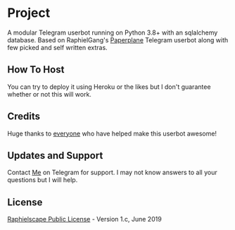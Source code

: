 # Project

A modular Telegram userbot running on Python 3.8+ with an sqlalchemy database. Based on RaphielGang's [Paperplane](https://github.com/RaphielGang/Telegram-UserBot") Telegram userbot along with few picked and self written extras.

## How To Host

You can try to deploy it using Heroku or the likes but I don't guarantee whether or not this will work.

## Credits
Huge thanks to [everyone](https://github.com/d3athwarrior/userbot/graphs/contributors) who have helped make this userbot awesome!

## Updates and Support

Contact [Me](https://t.me/d3athwarrior) on Telegram for support. I may not know answers to all your questions but I will help.

## License
[Raphielscape Public License](https://github.com/d3athwarrior/userbot/blob/sql-extended/LICENSE) - Version 1.c, June 2019
